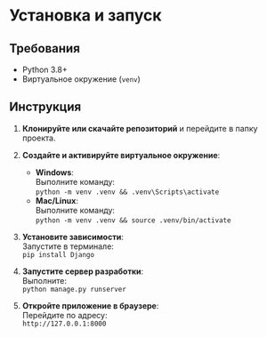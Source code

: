 # Установка и запуск

## Требования
- Python 3.8+
- Виртуальное окружение (`venv`)

## Инструкция

1. **Клонируйте или скачайте репозиторий** и перейдите в папку проекта.

2. **Создайте и активируйте виртуальное окружение**:
   - **Windows**:  
     Выполните команду:  
     `python -m venv .venv && .venv\Scripts\activate`
   - **Mac/Linux**:  
     Выполните команду:  
     `python -m venv .venv && source .venv/bin/activate`

3. **Установите зависимости**:  
   Запустите в терминале:  
   `pip install Django`

4. **Запустите сервер разработки**:  
   Выполните:  
   `python manage.py runserver`

5. **Откройте приложение в браузере**:  
   Перейдите по адресу:  
   `http://127.0.0.1:8000`
